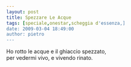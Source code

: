 ```yaml
---
layout: post
title: Spezzare Le Acque
tags: [speciale,onestar,scheggia d'essenza,]
date: 2009-03-04 18:49:00
author: pietro
---
```

Ho rotto le acque e il ghiaccio spezzato,<br/>per vedermi vivo, e vivendo rinato.
